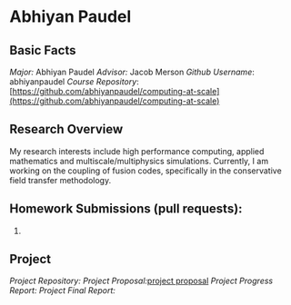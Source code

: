 # Abhiyan Paudel

## Basic Facts
*Major:* Abhiyan Paudel
*Advisor:* Jacob Merson
*Github Username*: abhiyanpaudel
*Course Repository*:[https://github.com/abhiyanpaudel/computing-at-scale](https://github.com/abhiyanpaudel/computing-at-scale) 

## Research Overview 
My research interests include high performance computing, applied mathematics and multiscale/multiphysics simulations. Currently, I am working on the coupling of fusion codes, specifically in the conservative field transfer methodology.  

## Homework Submissions (pull requests):
1. 

## Project
*Project Repository:*
*Project Proposal:*[project proposal](https://github.com/abhiyanpaudel/computing-at-scale/blob/course_project/project/project_proposal.pdf)
*Project Progress Report:*
*Project Final Report:*
